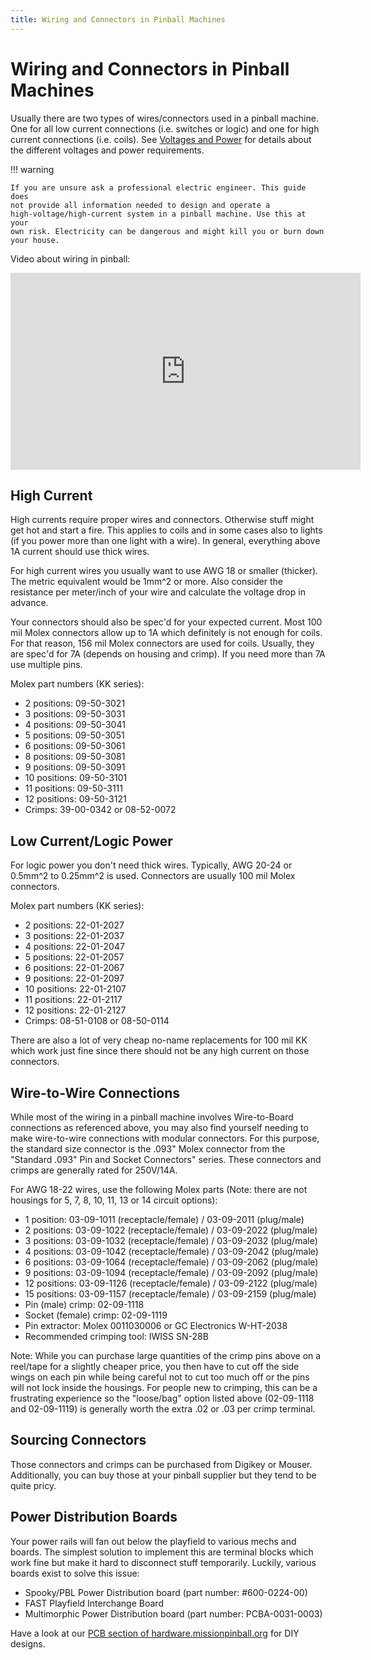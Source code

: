 ```yaml
---
title: Wiring and Connectors in Pinball Machines
---
```


# Wiring and Connectors in Pinball Machines


Usually there are two types of wires/connectors used in a pinball
machine. One for all low current connections (i.e. switches or logic)
and one for high current connections (i.e. coils). See
[Voltages and Power](voltages_and_power.md) for details about the
different voltages and power requirements.

!!! warning

    If you are unsure ask a professional electric engineer. This guide does
    not provide all information needed to design and operate a
    high-voltage/high-current system in a pinball machine. Use this at your
    own risk. Electricity can be dangerous and might kill you or burn down
    your house.

Video about wiring in pinball:

<div class="video-wrapper">
<iframe width="560" height="315" src="https://www.youtube.com/embed/3ZdSLruAYM0" title="YouTube video player" frameborder="0" allow="accelerometer; autoplay; clipboard-write; encrypted-media; gyroscope; picture-in-picture" allowfullscreen></iframe>
</div>

## High Current

High currents require proper wires and connectors. Otherwise stuff might
get hot and start a fire. This applies to coils and in some cases also
to lights (if you power more than one light with a wire). In general,
everything above 1A current should use thick wires.

For high current wires you usually want to use AWG 18 or smaller
(thicker). The metric equivalent would be 1mm^2 or more. Also consider
the resistance per meter/inch of your wire and calculate the voltage
drop in advance.

Your connectors should also be spec'd for your expected current. Most
100 mil Molex connectors allow up to 1A which definitely is not enough
for coils. For that reason, 156 mil Molex connectors are used for coils.
Usually, they are spec'd for 7A (depends on housing and crimp). If you
need more than 7A use multiple pins.

Molex part numbers (KK series):

* 2 positions: 09-50-3021
* 3 positions: 09-50-3031
* 4 positions: 09-50-3041
* 5 positions: 09-50-3051
* 6 positions: 09-50-3061
* 8 positions: 09-50-3081
* 9 positions: 09-50-3091
* 10 positions: 09-50-3101
* 11 positions: 09-50-3111
* 12 positions: 09-50-3121
* Crimps: 39-00-0342 or 08-52-0072

## Low Current/Logic Power

For logic power you don't need thick wires. Typically, AWG 20-24 or
0.5mm^2 to 0.25mm^2 is used. Connectors are usually 100 mil Molex
connectors.

Molex part numbers (KK series):

* 2 positions: 22-01-2027
* 3 positions: 22-01-2037
* 4 positions: 22-01-2047
* 5 positions: 22-01-2057
* 6 positions: 22-01-2067
* 9 positions: 22-01-2097
* 10 positions: 22-01-2107
* 11 positions: 22-01-2117
* 12 positions: 22-01-2127
* Crimps: 08-51-0108 or 08-50-0114

There are also a lot of very cheap no-name replacements for 100 mil KK
which work just fine since there should not be any high current on those
connectors.

## Wire-to-Wire Connections

While most of the wiring in a pinball machine involves Wire-to-Board
connections as referenced above, you may also find yourself needing to
make wire-to-wire connections with modular connectors. For this purpose,
the standard size connector is the .093" Molex connector from the
"Standard .093" Pin and Socket Connectors" series. These connectors and
crimps are generally rated for 250V/14A.

For AWG 18-22 wires, use the following Molex parts (Note: there are not
housings for 5, 7, 8, 10, 11, 13 or 14 circuit options):

* 1 position: 03-09-1011 (receptacle/female) / 03-09-2011 (plug/male)
* 2 positions: 03-09-1022 (receptacle/female) / 03-09-2022 (plug/male)
* 3 positions: 03-09-1032 (receptacle/female) / 03-09-2032 (plug/male)
* 4 positions: 03-09-1042 (receptacle/female) / 03-09-2042 (plug/male)
* 6 positions: 03-09-1064 (receptacle/female) / 03-09-2062 (plug/male)
* 9 positions: 03-09-1094 (receptacle/female) / 03-09-2092 (plug/male)
* 12 positions: 03-09-1126 (receptacle/female) / 03-09-2122
    (plug/male)
* 15 positions: 03-09-1157 (receptacle/female) / 03-09-2159
    (plug/male)
* Pin (male) crimp: 02-09-1118
* Socket (female) crimp: 02-09-1119
* Pin extractor: Molex 0011030006 or GC Electronics W-HT-2038
* Recommended crimping tool: IWISS SN-28B

Note: While you can purchase large quantities of the crimp pins above on
a reel/tape for a slightly cheaper price, you then have to cut off the
side wings on each pin while being careful not to cut too much off or
the pins will not lock inside the housings. For people new to crimping,
this can be a frustrating experience so the "loose/bag" option listed
above (02-09-1118 and 02-09-1119) is generally worth the extra .02 or
.03 per crimp terminal.

## Sourcing Connectors

Those connectors and crimps can be purchased from Digikey or Mouser.
Additionally, you can buy those at your pinball supplier but they tend
to be quite pricy.

## Power Distribution Boards

Your power rails will fan out below the playfield to various mechs and
boards. The simplest solution to implement this are terminal blocks
which work fine but make it hard to disconnect stuff temporarily.
Luckily, various boards exist to solve this issue:

* Spooky/PBL Power Distribution board (part number: #600-0224-00)
* FAST Playfield Interchange Board
* Multimorphic Power Distribution board (part number: PCBA-0031-0003)

Have a look at our [PCB section of
hardware.missionpinball.org](https://hardware.missionpinball.org/pcbs.html)
for DIY designs.
